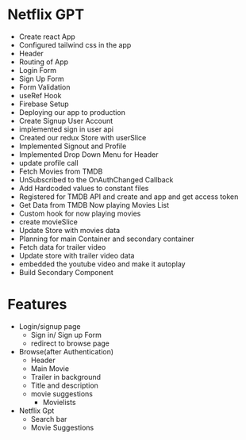 # Netflix GPT

- Create react App
- Configured tailwind css in the app
- Header
- Routing of App
- Login Form
- Sign Up Form
- Form Validation
- useRef Hook
- Firebase Setup
- Deploying our app to production
- Create Signup User Account
- implemented sign in user api
- Created our redux Store with userSlice
- Implemented Signout and Profile
- Implemented Drop Down Menu for Header
- update profile call
- Fetch Movies from TMDB
- UnSubscribed to the OnAuthChanged Callback
- Add Hardcoded values to constant files
- Registered for TMDB API and create and app and get access token
- Get Data from TMDB Now playing Movies List
- Custom hook for now playing movies
- create movieSlice
- Update Store with movies data
- Planning for main Container and secondary container
- Fetch data for trailer video
- Update store with trailer video data
- embedded the youtube video and make it autoplay
- Build Secondary Component

# Features

- Login/signup page
  - Sign in/ Sign up Form
  - redirect to browse page
- Browse(after Authentication)
  - Header
  - Main Movie
  - Trailer in background
  - Title and description
  - movie suggestions
    - Movielists
- Netflix Gpt
  - Search bar
  - Movie Suggestions
